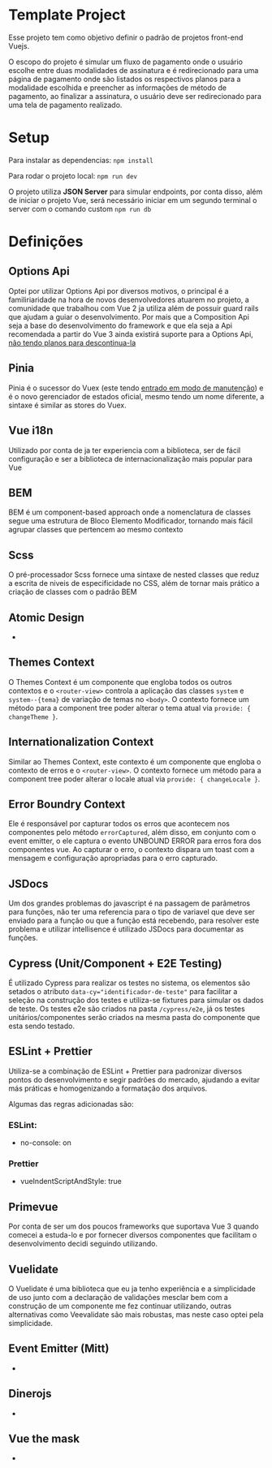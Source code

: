 # Template Project

Esse projeto tem como objetivo definir o padrão de projetos front-end Vuejs.

O escopo do projeto é simular um fluxo de pagamento onde o usuário escolhe entre duas modalidades de assinatura e é redirecionado para uma página de pagamento onde são listados os respectivos planos para a modalidade escolhida e preencher as informações de método de pagamento, ao finalizar a assinatura, o usuário deve ser redirecionado para uma tela de pagamento realizado.

# Setup

Para instalar as dependencias: `npm install`

Para rodar o projeto local: `npm run dev`

O projeto utiliza **JSON Server** para simular endpoints, por conta disso, além de iniciar o projeto Vue, será necessário iniciar em um segundo terminal o server com o comando custom `npm run db`

# Definições

## Options Api

Optei por utilizar Options Api por diversos motivos, o principal é a familiriaridade na hora de novos desenvolvedores atuarem no projeto, a comunidade que trabalhou com Vue 2 ja utiliza além de possuir guard rails que ajudam a guiar o desenvolvimento.
Por mais que a Composition Api seja a base do desenvolvimento do framework e que ela seja a Api recomendada a partir do Vue 3 ainda existirá suporte para a Options Api, [não tendo planos para descontinua-la](https://vuejs.org/guide/extras/composition-api-faq.html#will-options-api-be-deprecated)

## Pinia

Pinia é o sucessor do Vuex (este tendo [entrado em modo de manutenção](https://vuex.vuejs.org/#what-is-vuex)) e é o novo gerenciador de estados oficial, mesmo tendo um nome diferente, a sintaxe é similar as stores do Vuex.

## Vue i18n

Utilizado por conta de ja ter experiencia com a biblioteca, ser de fácil configuração e ser a biblioteca de internacionalização mais popular para Vue

## BEM

BEM é um component-based approach onde a nomenclatura de classes segue uma estrutura de Bloco Elemento Modificador, tornando mais fácil agrupar classes que pertencem ao mesmo contexto

## Scss

O pré-processador Scss fornece uma sintaxe de nested classes que reduz a escrita de niveis de especificidade no CSS, além de tornar mais prático a criação de classes com o padrão BEM

## Atomic Design

-

## Themes Context

O Themes Context é um componente que engloba todos os outros contextos e o `<router-view>` controla a aplicação das classes `system` e `system--{tema}` de variação de temas no `<body>`.
O contexto fornece um método para a component tree poder alterar o tema atual via `provide: { changeTheme }`.

## Internationalization Context

Similar ao Themes Context, este contexto é um componente que engloba o contexto de erros e o `<router-view>`.
O contexto fornece um método para a component tree poder alterar o locale atual via `provide: { changeLocale }`.

## Error Boundry Context

Ele é responsável por capturar todos os erros que acontecem nos componentes pelo método `errorCaptured`, além disso, em conjunto com o event emitter, o ele captura o evento UNBOUND ERROR para erros fora dos componentes vue.
Ao capturar o erro, o contexto dispara um toast com a mensagem e configuração apropriadas para o erro capturado.

## JSDocs

Um dos grandes problemas do javascript é na passagem de parâmetros para funções, não ter uma referencia para o tipo de variavel que deve ser enviado para a função ou que a função está recebendo, para resolver este problema e utilizar intellisence é utilizado JSDocs para documentar as funções.

## Cypress (Unit/Component + E2E Testing)

É utilizado Cypress para realizar os testes no sistema, os elementos são setados o atributo `data-cy="identificador-de-teste"` para facilitar a seleção na construção dos testes e utiliza-se fixtures para simular os dados de teste.
Os testes e2e são criados na pasta `/cypress/e2e`, já os testes unitários/componentes serão criados na mesma pasta do componente que esta sendo testado.

## ESLint + Prettier

Utiliza-se a combinação de ESLint + Prettier para padronizar diversos pontos do desenvolvimento e segir padrões do mercado, ajudando a evitar más práticas e homogenizando a formatação dos arquivos.

Algumas das regras adicionadas são:

### ESLint:

- no-console: on

### Prettier

- vueIndentScriptAndStyle: true

## Primevue

Por conta de ser um dos poucos frameworks que suportava Vue 3 quando comecei a estuda-lo e por fornecer diversos componentes que facilitam o desenvolvimento decidi seguindo utilizando.

## Vuelidate

O Vuelidate é uma biblioteca que eu ja tenho experiência e a simplicidade de uso junto com a declaração de validações mesclar bem com a construção de um componente me fez continuar utilizando, outras alternativas como Veevalidate são mais robustas, mas neste caso optei pela simplicidade.

## Event Emitter (Mitt)

-

## Dinerojs

-

## Vue the mask

-
